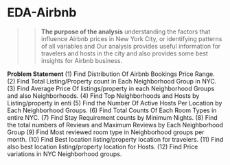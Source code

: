 # EDA-Airbnb

>>**The purpose of the analysis**
understanding the factors that influence Airbnb prices in New York City, or identifying
patterns of all variables and Our analysis provides useful information for travelers and
hosts in the city and also provides some best insights for Airbnb business.

**Problem Statement**
  (1) Find Distribution Of Airbnb Bookings Price Range.
  (2) Find Total Listing/Property count in Each Neighborhood Group in NYC.
  (3) Find Average Price Of listings/property in each Neighborhood Groups and also Neighborhoods.
  (4) Find Top Neighborhoods and Hosts by Listing/property in enti
(5) Find the Number Of Active Hosts Per Location by Each Neighborhood Groups.
(6) Find Total Counts Of Each Room Types in entire NYC.
(7) Find Stay Requirement counts by Minimum Nights.
(8) Find the total numbers of Reviews and Maximum Reviews by Each Neighborhood Group
(9) Find Most reviewed room type in Neighborhood groups per month.
(10) Find Best location listing/property location for travelers.
(11) Find also best location listing/property location for Hosts.
(12) Find Price variations in NYC Neighborhood groups.
